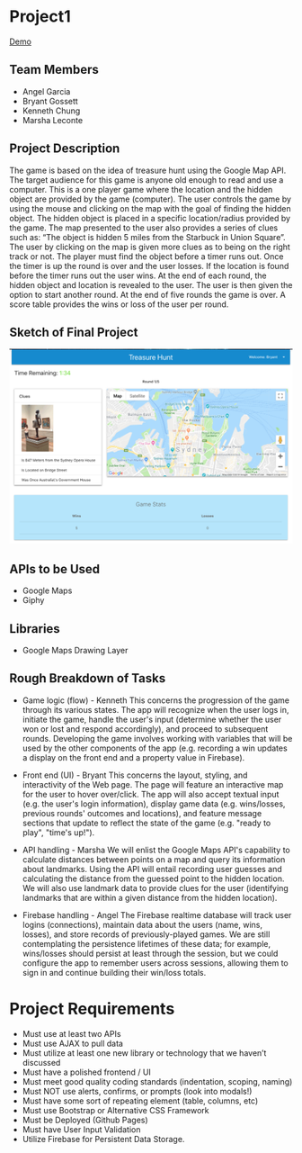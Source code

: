# Project1
[Demo]( https://bgosse1.github.io/project1/)
## Team Members
* Angel Garcia 
* Bryant Gossett
* Kenneth Chung
* Marsha Leconte

## Project Description
The game is based on the idea of treasure hunt using the Google Map API.  The target audience for this game is anyone old enough to read and use a computer.  This is a one player  game where the location and the hidden object are provided by the game (computer). The user controls the game by using the mouse and clicking on the map with the goal of finding the hidden object. The hidden object is placed in a specific location/radius provided by the game.  The map presented to the user also provides a series of clues such as: “The object is hidden 5 miles from the Starbuck in Union Square”.  The user by clicking on the map is given more clues  as to being on the right track or not.  The player must find the object before a timer runs out. Once the timer is up the round is over and the user losses. If the location is found before the timer runs out the user wins. At the end of each round, the hidden object and location  is revealed to the user. The user is then given the option to start another round. At the end of five rounds the game is over. A score table provides the wins or loss of the user per round.

## Sketch of Final Project
![Image of App](./assets/images/app.png)
## APIs to be Used
* Google Maps
* Giphy

## Libraries
* Google Maps Drawing Layer

## Rough Breakdown of Tasks
* Game logic (flow) - Kenneth
This concerns the progression of the game through its various states. The app will recognize when the user logs in, initiate the game, handle the user's input (determine whether the user won or lost and respond accordingly), and proceed to subsequent rounds. Developing the game involves working with variables that will be used by the other components of the app (e.g. recording a win updates a display on the front end and a property value in Firebase). 


* Front end (UI) - Bryant
This concerns the layout, styling, and interactivity of the Web page. The page will feature an interactive map for the user to hover over/click. The app will also accept textual input (e.g. the user's login information), display game data (e.g. wins/losses, previous rounds' outcomes and locations), and feature message sections that update to reflect the state of the game (e.g. "ready to play", "time's up!"). 


* API handling - Marsha
We will enlist the Google Maps API's capability to calculate distances between points on a map and query its information about landmarks. Using the API will entail recording user guesses and calculating the distance from the guessed point to the hidden location. We will also use landmark data to provide clues for the user (identifying landmarks that are within a given distance from the hidden location). 


* Firebase handling - Angel
The Firebase realtime database will track user logins (connections), maintain data about the users (name, wins, losses), and store records of previously-played games. We are still contemplating the persistence lifetimes of these data; for example, wins/losses should persist at least through the session, but we could configure the app to remember users across sessions, allowing them to sign in and continue building their win/loss totals. 

# Project Requirements
* Must use at least two APIs
* Must use AJAX to pull data
* Must utilize at least one new library or technology that we haven’t discussed
* Must have a polished frontend / UI 
* Must meet good quality coding standards (indentation, scoping, naming)
* Must NOT use alerts, confirms, or prompts (look into modals!)
* Must have some sort of repeating element (table, columns, etc)
* Must use Bootstrap or Alternative CSS Framework
* Must be Deployed (Github Pages)
* Must have User Input Validation 
* Utilize Firebase for Persistent Data Storage.



